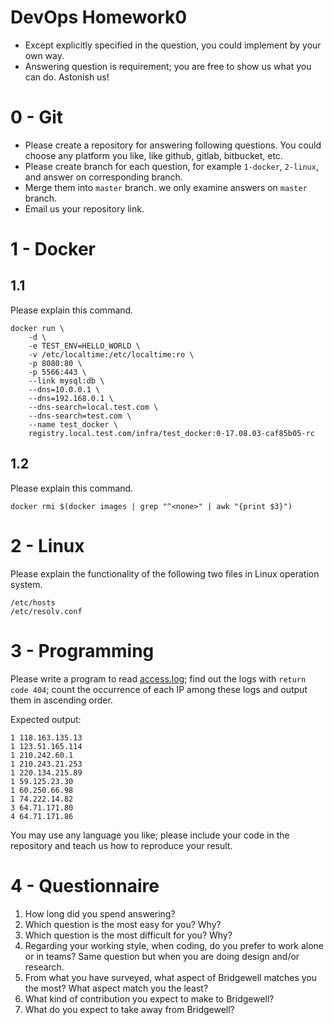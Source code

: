# DevOps Homework0

* Except explicitly specified in the question, you could implement by your own way.
* Answering question is requirement; you are free to show us what you can do. Astonish us!

# 0 - Git

- Please create a repository for answering following questions. You could choose any platform you like, like github, gitlab, bitbucket, etc.
- Please create branch for each question, for example `1-docker`, `2-linux`, and answer on corresponding branch.
- Merge them into `master` branch. we only examine answers on `master` branch.
- Email us your repository link.

# 1 - Docker

## 1.1
Please explain this command.
```
docker run \
	-d \
	-e TEST_ENV=HELLO_WORLD \
	-v /etc/localtime:/etc/localtime:ro \
	-p 8080:80 \
	-p 5566:443 \
	--link mysql:db \
	--dns=10.0.0.1 \
	--dns=192.168.0.1 \
	--dns-search=local.test.com \
	--dns-search=test.com \
	--name test_docker \
	registry.local.test.com/infra/test_docker:0-17.08.03-caf85b05-rc
```

## 1.2
Please explain this command.
```
docker rmi $(docker images | grep "^<none>" | awk "{print $3}")
```

# 2 - Linux
Please explain the functionality of the following two files in Linux operation system.
```
/etc/hosts
/etc/resolv.conf
```

# 3 - Programming
Please write a program to read [access.log](access.log);
find out the logs with `return code 404`;
count the occurrence of each IP among these logs and output them in ascending order.

Expected output:
```
1 118.163.135.13
1 123.51.165.114
1 210.242.60.1
1 210.243.21.253
1 220.134.215.89
1 59.125.23.30
1 60.250.66.98
1 74.222.14.82
3 64.71.171.80
4 64.71.171.86
```

You may use any language you like; please include your code in the repository and teach us how to reproduce your result.


# 4 - Questionnaire
1. How long did you spend answering?
2. Which question is the most easy for you? Why?
3. Which question is the most difficult for you? Why?
4. Regarding your working style, when coding, do you prefer to work alone or in teams? Same question but when you are doing design and/or research. 
5. From what you have surveyed, what aspect of Bridgewell matches you the most? What aspect match you the least?
6. What kind of contribution you expect to make to Bridgewell?
7. What do you expect to take away from Bridgewell?
